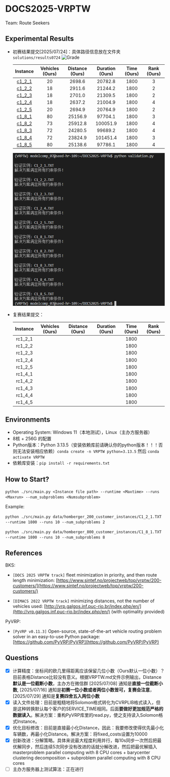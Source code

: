 # DOCS2025-VRPTW

Team: Route Seekers

## Experimental Results

- 初赛结果提交[2025/07/24]：具体路径信息放在文件夹 `solutions/results0724` ![Grade](https://img.shields.io/badge/Rank-4/37-green)

  |                           Instance                           | Vehicles (Ours) | Distance (Ours) | Duration (Ours) | Time (Ours) | Rank (Ours) |
  | :----------------------------------------------------------: | :-------------: | :-------------: | :-------------: | :---------: | :---------: |
  | [c1_2_1](https://www.sintef.no/contentassets/67388a7eea5c43cca4f52312c0688142/c1_2_1.txt) |       20        |     2698.6      |     20782.8     |    1800     |      3      |
  | [c1_2_2](https://www.sintef.no/contentassets/67388a7eea5c43cca4f52312c0688142/c1_2_2.18_2917.89.txt) |       18        |     2911.6      |     21244.2     |    1800     |      2      |
  | [c1_2_3](https://www.sintef.no/contentassets/67388a7eea5c43cca4f52312c0688142/c1_2_4.18_2643.31.txt) |       18        |     2701.0      |     21309.5     |    1800     |      2      |
  | [c1_2_4](https://www.sintef.no/contentassets/67388a7eea5c43cca4f52312c0688142/c1_2_4.18_2643.31.txt) |       18        |     2637.2      |     21004.9     |    1800     |      4      |
  | [c1_2_5](https://www.sintef.no/contentassets/67388a7eea5c43cca4f52312c0688142/c1_2_5.txt) |       20        |     2694.9      |     20764.9     |    1800     |      2      |
  | [c1_8_1](https://www.sintef.no/contentassets/7951fb4f7ba04b7580ddcd23bd532cc1/c1_8_1.25184.38.sintef.txt) |       80        |     25156.9     |     97704.1     |    1800     |      3      |
  | [c1_8_2](https://www.sintef.no/contentassets/7951fb4f7ba04b7580ddcd23bd532cc1/c1_8_2-72-26540.53.txt) |       73        |     25912.8     |    100051.9     |    1800     |      4      |
  | [c1_8_3](https://www.sintef.no/contentassets/7951fb4f7ba04b7580ddcd23bd532cc1/c1_8_3.72_24242.49.txt) |       72        |     24280.5     |     99689.2     |    1800     |      4      |
  | [c1_8_4](https://www.sintef.no/contentassets/7951fb4f7ba04b7580ddcd23bd532cc1/c1_8_4-23824-17-sintef.txt) |       72        |     23824.9     |    101451.4     |    1800     |      3      |
  | [c1_8_5](https://www.sintef.no/contentassets/7951fb4f7ba04b7580ddcd23bd532cc1/c1_8_5.25166.28.sintef.txt) |       80        |     25138.6     |     97786.1     |    1800     |      4      |
  
  ![初赛验证结果](./images/validation.png)

- 复赛结果提交：

  | Instance | Vehicles (Ours) | Distance (Ours) | Duration (Ours) | Time (Ours) | Rank (Ours) |
  | :------: | :-------------: | :-------------: | :-------------: | :---------: | :---------: |
  | rc1_2_1  |                 |                 |                 |    1800     |             |
  | rc1_2_2  |                 |                 |                 |    1800     |             |
  | rc1_2_3  |                 |                 |                 |    1800     |             |
  | rc1_2_4  |                 |                 |                 |    1800     |             |
  | rc1_2_5  |                 |                 |                 |    1800     |             |
  | rc1_4_1  |                 |                 |                 |    1800     |             |
  | rc1_4_2  |                 |                 |                 |    1800     |             |
  | rc1_4_3  |                 |                 |                 |    1800     |             |
  | rc1_4_4  |                 |                 |                 |    1800     |             |
  | rc1_4_5  |                 |                 |                 |    1800     |             |



## Environments

- Operating System: Windows 11（本地测试），Linux（主办方服务器）
- 8核 + 256G 的配置
- Python版本：Python 3.13.5（安装依赖库前请确认你的python版本！！！否则无法安装相应依赖）`conda create -n VRPTW python=3.13.5` 然后 `conda activate VRPTW`
- 依赖库安装：`pip install -r requirements.txt`



## How to Start?

`python ./src/main.py <Instance file path> --runtime <Maxtime> --runs <Maxrun> --num_subproblems <Numsubproblem>`

Example:

`python ./src/main.py data/homberger_200_customer_instances/C1_2_1.TXT --runtime 1800 --runs 10 --num_subproblems 2`

`python ./src/main.py data/homberger_800_customer_instances/C1_8_1.TXT --runtime 1800 --runs 10 --num_subproblems 8`

## References

BKS:

- `[DOCS 2025 VRPTW track]` fleet minimization in priority, and then route length minimization: [https://www.sintef.no/projectweb/top/vrptw/200-customers/](https://www.sintef.no/projectweb/top/vrptw/200-customers/)

- `[DIMACS 2022 VRPTW track]` minimizing distances, not the number of vehicles used: [http://vrp.galgos.inf.puc-rio.br/index.php/en/](http://vrp.galgos.inf.puc-rio.br/index.php/en/) (with optimality provided)

PyVRP:

- `[PyVRP v0.11.3]` Open-source, state-of-the-art vehicle routing problem solver in an easy-to-use Python package: [https://github.com/PyVRP/PyVRP](https://github.com/PyVRP/PyVRP)



## Questions

- [x] 计算精度：坐标间的欧几里得距离应该保留几位小数（Ours默认一位小数）？目前表格Distance比较没有意义。根据VRPTW.md文件示例输出，Distance**默认是一位截断小数**，主办方在微信群 [2025/07/08] 通知是**直接一位截断小数**, [2025/07/16] 通知是**初赛一位小数或者两位小数皆可，复赛会注意**， [2025/07/29] 通知是**复赛四舍五入两位小数**
- [x] 读入文件处理：目前是粗糙地将Solomon格式转化为CVRPLIB格式读入，但是这种转换默认每个客户的SERVICE_TIME相同。后面**要做好更加规范严格的数据读入**。解决方案：重构PyVRP库里的read.py，使之支持读入Solomon格式Instance。
- [x] 优化目标修改：目前是直接最小化Distance，因此：我要修改使得优先最小化车辆数，再最小化Distance。解决方案：将fixed_costs设置为10000
- [x] 创新改进：分解策略。具体来说最大程度利用并行，每10s同步一次然后把最优解同步，然后连续5次同步没有改进的话就分解改进，然后把最优解插入 masterproblem parallel computing with 8 CPU cores + barycenter clustering decomposition + subproblem parallel computing with 8 CPU cores 
- [ ] 主办方服务器上测试算法：正在进行
